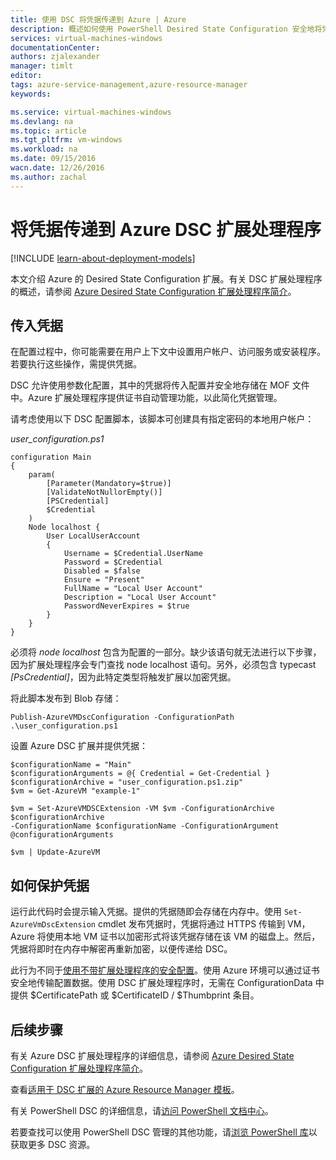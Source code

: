 ```yaml
---
title: 使用 DSC 将凭据传递到 Azure | Azure
description: 概述如何使用 PowerShell Desired State Configuration 安全地将凭据传递给 Azure 虚拟机
services: virtual-machines-windows
documentationCenter: 
authors: zjalexander
manager: timlt
editor: 
tags: azure-service-management,azure-resource-manager
keywords: 

ms.service: virtual-machines-windows
ms.devlang: na
ms.topic: article
ms.tgt_pltfrm: vm-windows
ms.workload: na
ms.date: 09/15/2016
wacn.date: 12/26/2016
ms.author: zachal
---
```


# 将凭据传递到 Azure DSC 扩展处理程序 #

[!INCLUDE [learn-about-deployment-models](../../includes/learn-about-deployment-models-both-include.md)]

本文介绍 Azure 的 Desired State Configuration 扩展。有关 DSC 扩展处理程序的概述，请参阅 [Azure Desired State Configuration 扩展处理程序简介](./virtual-machines-windows-extensions-dsc-overview.md)。

## 传入凭据
在配置过程中，你可能需要在用户上下文中设置用户帐户、访问服务或安装程序。若要执行这些操作，需提供凭据。

DSC 允许使用参数化配置，其中的凭据将传入配置并安全地存储在 MOF 文件中。Azure 扩展处理程序提供证书自动管理功能，以此简化凭据管理。

请考虑使用以下 DSC 配置脚本，该脚本可创建具有指定密码的本地用户帐户：

*user\_configuration.ps1*

	configuration Main
	{
	    param(
	        [Parameter(Mandatory=$true)]
	        [ValidateNotNullorEmpty()]
	        [PSCredential]
	        $Credential
	    )    
	    Node localhost {       
	        User LocalUserAccount
	        {
	            Username = $Credential.UserName
	            Password = $Credential
	            Disabled = $false
	            Ensure = "Present"
	            FullName = "Local User Account"
	            Description = "Local User Account"
	            PasswordNeverExpires = $true
	        } 
	    }  
	} 

必须将 *node localhost* 包含为配置的一部分。缺少该语句就无法进行以下步骤，因为扩展处理程序会专门查找 node localhost 语句。另外，必须包含 typecast *[PsCredential]*，因为此特定类型将触发扩展以加密凭据。

将此脚本发布到 Blob 存储：

`Publish-AzureVMDscConfiguration -ConfigurationPath .\user_configuration.ps1`

设置 Azure DSC 扩展并提供凭据：

	$configurationName = "Main"
	$configurationArguments = @{ Credential = Get-Credential }
	$configurationArchive = "user_configuration.ps1.zip"
	$vm = Get-AzureVM "example-1"
 
	$vm = Set-AzureVMDSCExtension -VM $vm -ConfigurationArchive $configurationArchive 
	-ConfigurationName $configurationName -ConfigurationArgument @configurationArguments
 
	$vm | Update-AzureVM

## 如何保护凭据
运行此代码时会提示输入凭据。提供的凭据随即会存储在内存中。使用 `Set-AzureVmDscExtension` cmdlet 发布凭据时，凭据将通过 HTTPS 传输到 VM，Azure 将使用本地 VM 证书以加密形式将该凭据存储在该 VM 的磁盘上。然后，凭据将即时在内存中解密再重新加密，以便传递给 DSC。

此行为不同于[使用不带扩展处理程序的安全配置](https://msdn.microsoft.com/powershell/dsc/securemof)。使用 Azure 环境可以通过证书安全地传输配置数据。使用 DSC 扩展处理程序时，无需在 ConfigurationData 中提供 $CertificatePath 或 $CertificateID / $Thumbprint 条目。

## 后续步骤 ##

有关 Azure DSC 扩展处理程序的详细信息，请参阅 [Azure Desired State Configuration 扩展处理程序简介](./virtual-machines-windows-extensions-dsc-overview.md)。

查看[适用于 DSC 扩展的 Azure Resource Manager 模板](./virtual-machines-windows-extensions-dsc-template.md)。

有关 PowerShell DSC 的详细信息，请[访问 PowerShell 文档中心](https://msdn.microsoft.com/powershell/dsc/overview)。

若要查找可以使用 PowerShell DSC 管理的其他功能，请[浏览 PowerShell 库](https://www.powershellgallery.com/packages?q=DscResource&x=0&y=0)以获取更多 DSC 资源。

<!---HONumber=Mooncake_Quality_Review_1215_2016-->